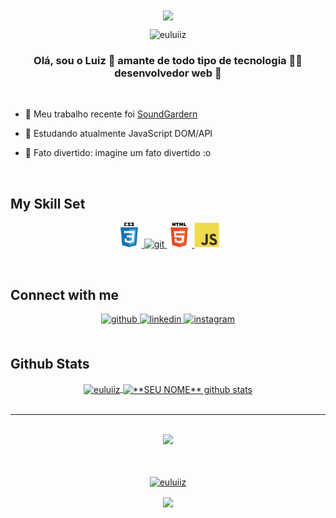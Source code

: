 <div align="center">
<img src="https://sdk.bitmoji.com/render/panel/5e845383-93bc-40c1-bdde-3574c1b7c810-4fbad1a6-cf53-4e76-85d0-554ad654afe1-v1.png?transparent=1&palette=1" align="center" width="250px" />
<p align="center"> <img src="https://komarev.com/ghpvc/?username=euluiiz&label=Visitantes&color=8f0099&style=flat" alt="euluiiz" /> </p>
</div>  
  

### <div align="center">Olá, sou o Luiz 👋 amante de todo tipo de tecnologia 👨‍💻 desenvolvedor web 🚀</div>  

<br/>
  

- 🧠 Meu trabalho recente foi [SoundGardern](https://github.com/EuLuiiz/soundgardern-hands-on2)  
  

- 💭 Estudando atualmente JavaScript DOM/API  
  

- 👾 Fato divertido: imagine um fato divertido :o  
  

<br/> 


## My Skill Set  
<div align="center">  
<p align="center"> <a href="https://www.w3schools.com/css/" target="_blank" rel="noreferrer"> <img src="https://raw.githubusercontent.com/devicons/devicon/master/icons/css3/css3-original-wordmark.svg" alt="css3" width="40" height="40"/> </a> <a href="https://git-scm.com/" target="_blank" rel="noreferrer"> <img src="https://www.vectorlogo.zone/logos/git-scm/git-scm-icon.svg" alt="git" width="40" height="40"/> </a> <a href="https://www.w3.org/html/" target="_blank" rel="noreferrer"> <img src="https://raw.githubusercontent.com/devicons/devicon/master/icons/html5/html5-original-wordmark.svg" alt="html5" width="40" height="40"/> </a> <a href="https://developer.mozilla.org/en-US/docs/Web/JavaScript" target="_blank" rel="noreferrer"> <img src="https://raw.githubusercontent.com/devicons/devicon/master/icons/javascript/javascript-original.svg" alt="javascript" width="40" height="40"/> </a> </p>
</div>  

<br/>  


## Connect with me  
<div align="center">
<a href="https://github.com/EuLuiiz" target="_blank">
<img src=https://img.shields.io/badge/github-%2324292e.svg?&style=for-the-badge&logo=github&logoColor=white alt=github style="margin-bottom: 5px;" />
</a>
<a href="https://linkedin.com/in/victorluiz0" target="_blank">
<img src=https://img.shields.io/badge/linkedin-%231E77B5.svg?&style=for-the-badge&logo=linkedin&logoColor=white alt=linkedin style="margin-bottom: 5px;" />
</a>
<a href="https://instagram.com/luiiz.sla" target="_blank">
<img src=https://img.shields.io/badge/instagram-%23000000.svg?&style=for-the-badge&logo=instagram&logoColor=white alt=instagram style="margin-bottom: 5px;" />
</a>  
</div>  
  

<br/>  


## Github Stats  

<div align="center">
<a href="https://github.com/Gurupreet">
  <img align="center" src="https://github-readme-stats.vercel.app/api/top-langs?username=euluiiz&show_icons=true&theme=tokyonight&locale=en&layout=compact" alt="euluiiz" />
</a>

<a href="https://github.com/Gurupreet">
 <img align="center" src="https://github-readme-stats.vercel.app/api?username=euluiiz&show_icons=true&theme=tokyonight&line_height=27" alt="**SEU NOME** github stats"/>
</a>
</div>

<br/>  


----

<br/>  

<div align="center"><img src="https://spotify-github-profile.vercel.app/api/view?uid=31ow6mxssvolwpsgyxuytsyw4gau&cover_image=false&theme=default&bar_color=b14ea9&bar_color_cover=true" /></div>  

<br/>  
<br/>  

<div align="center">
            <p><a href="https://www.buymeacoffee.com/euluiiz"> <img align="center" src="https://cdn.buymeacoffee.com/buttons/v2/default-yellow.png" height="50" width="210" alt="euluiiz" /></a></p>
            <img src="https://sdk.bitmoji.com/render/panel/72ac9e93-804e-43eb-9e06-7270df7b4d41-4fbad1a6-cf53-4e76-85d0-554ad654afe1-v1.png?transparent=1&palette=1" align="center" width="250px" />
            </div>
